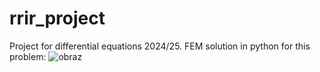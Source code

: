 # rrir_project
Project for differential equations 2024/25.
FEM solution in python for this problem:
![obraz](https://github.com/user-attachments/assets/34ecb874-ed69-40c0-aef5-c87ec4c13455)
